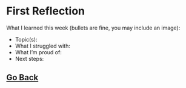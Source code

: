 # First Reflection
What I learned this week (bullets are fine, you may include an image):

- Topic(s):
- What I struggled with:
- What I’m proud of:
- Next steps:


## [Go Back](./posts/index.md)
